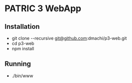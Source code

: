# PATRIC 3 WebApp

## Installation

 - git clone --recursive  git@github.com:dmachi/p3-web.git 
 - cd p3-web
 - npm install
 

## Running

 - ./bin/www
 
